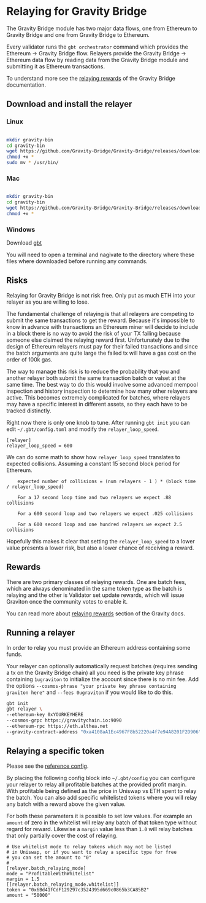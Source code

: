 # Relaying for Gravity Bridge

The Gravity Bridge module has two major data flows, one from Ethereum to Gravity Bridge and one from Gravity Bridge to Ethereum.

Every validator runs the `gbt orchestrator` command which provides the Ethereum -> Gravity Bridge flow. Relayers
provide the Gravity Bridge -> Ethereum data flow by reading data from the Gravity Bridge module and submitting it as Ethereum transactions.

To understand more see the [relaying rewards](https://github.com/Gravity-Bridge/Gravity-Bridge/blob/main/docs/design/mint-lock.md#relaying-rewards) of the Gravity Bridge documentation.

## Download and install the relayer

### Linux

```bash

mkdir gravity-bin
cd gravity-bin
wget https://github.com/Gravity-Bridge/Gravity-Bridge/releases/download/v1.5.2/gbt
chmod +x *
sudo mv * /usr/bin/

```

### Mac

```bash

mkdir gravity-bin
cd gravity-bin
wget https://github.com/Gravity-Bridge/Gravity-Bridge/releases/download/v1.5.2/gbt-mac-amd64
chmod +x *

```

### Windows

Download [gbt](https://github.com/Gravity-Bridge/Gravity-Bridge/releases/download/v1.5.2/gbt.exe)

You will need to open a terminal and nagivate to the directory where these files where downloaded before running any commands.

## Risks

Relaying for Gravity Bridge is not risk free. Only put as much ETH into your relayer as you are willing to lose.

The fundamental challenge of relaying is that all relayers are competing to submit the same transactions to get the reward. Because it's impossible to know in advance with transactions an Ethereum miner will decide to include in a block there is no way to avoid the risk of your TX failing because someone else claimed the relaying reward first. Unfortunately due to the design of Ethereum relayers must pay for their failed transactions and since the batch arguments are quite large the failed tx will have a gas cost on the order of 100k gas.

The way to manage this risk is to reduce the probability that you and another relayer both submit the same transaction batch or valset at the same time. The best way to do this would involve some advanced mempool inspection and history inspection to determine how many other relayers are active. This becomes extremely complicated for batches, where relayers may have a specific interest in different assets, so they each have to be tracked distinctly.

Right now there is only one knob to tune. After running `gbt init` you can edit `~/.gbt/config.toml` and modify the `relayer_loop_speed`.

```text
[relayer]
relayer_loop_speed = 600
```

We can do some math to show how `relayer_loop_speed` translates to expected collisions. Assuming a constant 15 second block period for Ethereum.

```text
    expected number of collisions = (num relayers - 1 ) * (block time / relayer_loop_speed)

    For a 17 second loop time and two relayers we expect .88 collisions

    For a 600 second loop and two relayers we expect .025 collisions

    For a 600 second loop and one hundred relayers we expect 2.5 collisions
```

Hopefully this makes it clear that setting the `relayer_loop_speed` to a lower value presents a lower risk, but also a lower chance of receiving a reward.

## Rewards

There are two primary classes of relaying rewards. One are batch fees, which are always denominated in the same token type as the batch is relaying and the other is Validator set update rewards, which will issue Graviton once the community votes to enable it.

You can read more about [relaying rewards](https://github.com/Gravity-Bridge/Gravity-Bridge/blob/main/docs/design/mint-lock.md#relaying-rewards) section of the Gravity docs.

## Running a relayer

In order to relay you must provide an Ethereum address containing some funds.

Your relayer can optionally automatically request batches (requires sending a tx on the Gravity Bridge chain) all you need is the private key phrase containing `1ugraviton` to initialize the account since there is no min fee. Add the options `--cosmos-phrase "your private key phrase containing graviton here"` and `--fees 0ugraviton` if you would like to do this.

```bash
gbt init
gbt relayer \
--ethereum-key 0xYOURKEYHERE
--cosmos-grpc https://gravitychain.io:9090
--ethereum-rpc https://eth.althea.net
--gravity-contract-address "0xa4108aA1Ec4967F8b52220a4f7e94A8201F2D906" \
```

## Relaying a specific token

Please see the [reference config](https://github.com/Gravity-Bridge/Gravity-Bridge/blob/main/orchestrator/gbt/src/default-config.toml).

By placing the following config block into `~/.gbt/config` you can configure your relayer to relay all profitable batches at the provided profit margin. With profitable being defined
as the price in Uniswap vs ETH spent to relay the batch. You can also add specific whitelisted tokens where you will relay any batch with a reward above the given value.

For both these parameters it is possible to set low values. For example an `amount` of zero in the whitelist will relay any batch of that token type without regard for reward. Likewise a `margin` value less than `1.0` will relay batches that only partially cover the cost of relaying.

```text
# Use whitelist mode to relay tokens which may not be listed
# in Uniswap, or if you want to relay a specific type for free
# you can set the amount to "0"
#
[relayer.batch_relaying_mode]
mode = "ProfitableWithWhitelist"
margin = 1.5
[[relayer.batch_relaying_mode.whitelist]]
token = "0x6Bd41fCdF129297c3524395d669c0865b3CA85B2"
amount = "50000"
```

